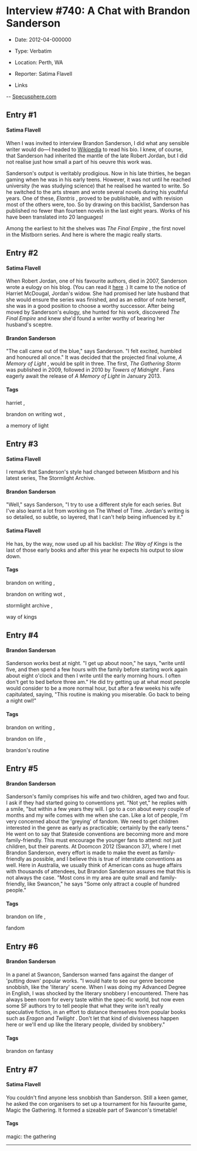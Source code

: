 # Interview #740: A Chat with Brandon Sanderson

- Date: 2012-04-000000

- Type: Verbatim

- Location: Perth, WA

- Reporter: Satima Flavell

- Links

-- [Specusphere.com](http://www.specusphere.com/people/a-chat-with-brandon-sanderson.html)


## Entry #1

#### Satima Flavell

When I was invited to interview Brandon Sanderson, I did what any sensible writer would do—I headed to
[Wikipedia](http://en.wikipedia.org/wiki/Brandon_Sanderson)
to read his bio. I knew, of course, that Sanderson had inherited the mantle of the late Robert Jordan, but I did not realise just how small a part of his oeuvre this work was.

Sanderson's output is veritably prodigious. Now in his late thirties, he began gaming when he was in his early teens. However, it was not until he reached university (he was studying science) that he realised he wanted to write. So he switched to the arts stream and wrote several novels during his youthful years. One of these,
*Elantris*
, proved to be publishable, and with revision most of the others were, too. So by drawing on this backlist, Sanderson has published no fewer than fourteen novels in the last eight years. Works of his have been translated into 20 languages!

Among the earliest to hit the shelves was
*The Final Empire*
, the first novel in the Mistborn series. And here is where the magic really starts.

## Entry #2

#### Satima Flavell

When Robert Jordan, one of his favourite authors, died in 2007, Sanderson wrote a eulogy on his blog. (You can read it
[here](http://www.brandonsanderson.com/blog/550/EUOLogy-Goodbye-Mr.-Jordan)
.) It came to the notice of Harriet McDougal, Jordan's widow. She had promised her late husband that she would ensure the series was finished, and as an editor of note herself, she was in a good position to choose a worthy successor. After being moved by Sanderson's eulogy, she hunted for his work, discovered
*The Final Empire*
and knew she'd found a writer worthy of bearing her husband's sceptre.

#### Brandon Sanderson

"The call came out of the blue," says Sanderson. "I felt excited, humbled and honoured all once." It was decided that the projected final volume,
*A Memory of Light*
, would be split in three. The first,
*The Gathering Storm*
was published in 2009, followed in 2010 by
*Towers of Midnight*
. Fans eagerly await the release of
*A Memory of Light*
in January 2013.

#### Tags

harriet
,

brandon on writing wot
,

a memory of light

## Entry #3

#### Satima Flavell

I remark that Sanderson's style had changed between
*Mistborn*
and his latest series, The Stormlight Archive.

#### Brandon Sanderson

"Well," says Sanderson, "I try to use a different style for each series. But I've also learnt a lot from working on The Wheel of Time. Jordan's writing is so detailed, so subtle, so layered, that I can't help being influenced by it."

#### Satima Flavell

He has, by the way, now used up all his backlist:
*The Way of Kings*
is the last of those early books and after this year he expects his output to slow down.

#### Tags

brandon on writing
,

brandon on writing wot
,

stormlight archive
,

way of kings

## Entry #4

#### Brandon Sanderson

Sanderson works best at night. "I get up about noon," he says, "write until five, and then spend a few hours with the family before starting work again about eight o'clock and then I write until the early morning hours. I often don't get to bed before three am." He did try getting up at what most people would consider to be a more normal hour, but after a few weeks his wife capitulated, saying, "This routine is making you miserable. Go back to being a night owl!"

#### Tags

brandon on writing
,

brandon on life
,

brandon's routine

## Entry #5

#### Brandon Sanderson

Sanderson's family comprises his wife and two children, aged two and four. I ask if they had started going to conventions yet. "Not yet," he replies with a smile, "but within a few years they will. I go to a con about every couple of months and my wife comes with me when she can. Like a lot of people, I'm very concerned about the 'greying' of fandom. We need to get children interested in the genre as early as practicable; certainly by the early teens." He went on to say that Stateside conventions are becoming more and more family-friendly. This must encourage the younger fans to attend: not just children, but their parents. At Doomcon 2012 (Swancon 37), where I met Brandon Sanderson, every effort is made to make the event as family-friendly as possible, and I believe this is true of interstate conventions as well. Here in Australia, we usually think of American cons as huge affairs with thousands of attendees, but Brandon Sanderson assures me that this is not always the case. "Most cons in my area are quite small and family-friendly, like Swancon," he says "Some only attract a couple of hundred people."

#### Tags

brandon on life
,

fandom

## Entry #6

#### Brandon Sanderson

In a panel at Swancon, Sanderson warned fans against the danger of 'putting down' popular works. "I would hate to see our genre become snobbish, like the 'literary' scene. When I was doing my Advanced Degree in English, I was shocked by the literary snobbery I encountered. There has always been room for every taste within the spec-fic world, but now even some SF authors try to tell people that what they write isn't really speculative fiction, in an effort to distance themselves from popular books such as
*Eragon*
and
*Twilight*
. Don't let that kind of divisiveness happen here or we'll end up like the literary people, divided by snobbery."

#### Tags

brandon on fantasy

## Entry #7

#### Satima Flavell

You couldn't find anyone less snobbish than Sanderson. Still a keen gamer, he asked the con organisers to set up a tournament for his favourite game, Magic the Gathering. It formed a sizeable part of Swancon's timetable!

#### Tags

magic: the gathering


---

